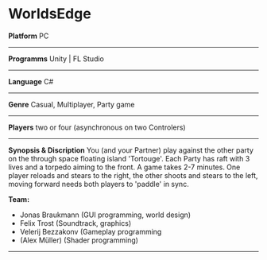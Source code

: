 # WorldsEdge

**Platform** PC
***
**Programms** Unity | FL Studio
***
**Language** C#
***
**Genre** Casual, Multiplayer, Party game
*** 
**Players** two or four (asynchronous on two Controlers)
*** 
**Synopsis & Discription**
You (and your Partner) play against the other party on the through space floating island 'Tortouge'.
Each Party has raft with 3 lives and a torpedo aiming to the front.
A game takes 2-7 minutes.
One player reloads and stears to the right, the other shoots and stears to the left, moving forward needs both players to 'paddle' in sync.

**Team:**
+ Jonas Braukmann (GUI programming, world design)
+ Felix Trost (Soundtrack, graphics)
+ Velerij Bezzakonv (Gameplay programming
+ (Alex Müller) (Shader programming)
***


